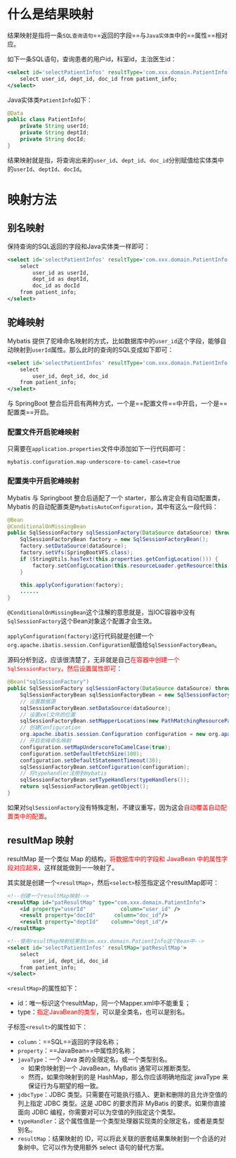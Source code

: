 # 什么是结果映射

结果映射是指将一条`SQL查询语句`==返回的字段==与`Java实体类`中的==属性==相对应。

如下一条SQL语句，查询患者的用户id，科室id，主治医生id：

```xml
<select id='selectPatientInfos' resultType='com.xxx.domain.PatientInfo'>
    select user_id, dept_id, doc_id from patient_info;
</select>
```

Java实体类`PatientInfo`如下：

```java
@Data
public class PatientInfo{
    private String userId;
    private String deptId;
    private String docId;
}
```

结果映射就是指，将查询出来的`user_id`、`dept_id`、`doc_id`分别赋值给实体类中的`userId`、`deptId`、`docId`。

# 映射方法

## 别名映射

保持查询的SQL返回的字段和Java实体类一样即可：

```xml
<select id='selectPatientInfos' resultType='com.xxx.domain.PatientInfo'>
    select 
        user_id as userId,
        dept_id as deptId,
        doc_id as docId
    from patient_info; 
</select>
```

##  驼峰映射

Mybatis 提供了驼峰命名映射的方式，比如数据库中的`user_id`这个字段，能够自动映射到`userId`属性。那么此时的查询的SQL变成如下即可：

```xml
<select id='selectPatientInfos' resultType='com.xxx.domain.PatientInfo'>
    select 
        user_id, dept_id, doc_id 
    from patient_info;
</select>
```

与 SpringBoot 整合后开启有两种方式，一个是==配置文件==中开启，一个是==配置类==开启。

### 配置文件开启驼峰映射

只需要在`application.properties`文件中添加如下一行代码即可：

```properties
mybatis.configuration.map-underscore-to-camel-case=true
```

### 配置类中开启驼峰映射

Mybatis 与 Springboot 整合后适配了一个 starter，那么肯定会有自动配置类，Mybatis 的自动配置类是`MybatisAutoConfiguration`，其中有这么一段代码：

```java
@Bean
@ConditionalOnMissingBean
public SqlSessionFactory sqlSessionFactory(DataSource dataSource) throws Exception {
    SqlSessionFactoryBean factory = new SqlSessionFactoryBean();
    factory.setDataSource(dataSource);
    factory.setVfs(SpringBootVFS.class);
    if (StringUtils.hasText(this.properties.getConfigLocation())) {
        factory.setConfigLocation(this.resourceLoader.getResource(this.properties.getConfigLocation()));
    }

    this.applyConfiguration(factory);
    ......
}
```

`@ConditionalOnMissingBean`这个注解的意思就是，当IOC容器中没有`SqlSessionFactory`这个Bean对象这个配置才会生效。

`applyConfiguration(factory)`这行代码就是创建一个`org.apache.ibatis.session.Configuration`赋值给`SqlSessionFactoryBean`。

源码分析到这，应该很清楚了，无非就是自己<font color=red>在容器中创建一个`SqlSessionFactory`，然后设置属性即可</font>：

```java
@Bean("sqlSessionFactory")
public SqlSessionFactory sqlSessionFactory(DataSource dataSource) throws Exception {
    SqlSessionFactoryBean sqlSessionFactoryBean = new SqlSessionFactoryBean();
    // 设置数据源
    sqlSessionFactoryBean.setDataSource(dataSource);
    // 设置xml文件的位置
    sqlSessionFactoryBean.setMapperLocations(new PathMatchingResourcePatternResolver().getResources(MAPPER_LOCATOIN));
    // 创建Configuration
    org.apache.ibatis.session.Configuration configuration = new org.apache.ibatis.session.Configuration();
    // 开启驼峰命名映射
    configuration.setMapUnderscoreToCamelCase(true);
    configuration.setDefaultFetchSize(100);
    configuration.setDefaultStatementTimeout(30);
    sqlSessionFactoryBean.setConfiguration(configuration);
    // 将typehandler注册到mybatis
    sqlSessionFactoryBean.setTypeHandlers(typeHandlers());
    return sqlSessionFactoryBean.getObject();
}
```

如果对`SqlSessionFactory`没有特殊定制，不建议重写，因为这会<font color=red>自动覆盖自动配置类中的配置</font>。

## resultMap 映射

resultMap 是一个类似 Map 的结构，<font color=red>将数据库中的字段和 JavaBean 中的属性字段对应起来</font>，这样就能做到一一映射了。

其实就是创建一个`<resultMap>`，然后`<select>`标签指定这个resultMap即可：

```xml
<!--创建一个resultMap映射-->
<resultMap id="patResultMap" type="com.xxx.domain.PatientInfo">
    <id property="userId"           column="user_id" />
    <result property="docId"      column="doc_id"/>
    <result property="deptId"    column="dept_id"/>
</resultMap>

<!--使用resultMap映射结果到com.xxx.domain.PatientInfo这个Bean中-->
<select id='selectPatientInfos' resultMap='patResultMap'>
    select 
        user_id, dept_id, doc_id 
    from patient_info;
</select>
```



`<resultMap>`的属性如下：

- id：唯一标识这个resultMap，同一个Mapper.xml中不能重复；
- type：<font color=red>指定JavaBean的类型</font>，可以是全类名，也可以是别名。



子标签`<result>`的属性如下：

- `column`：==SQL==返回的字段名称；
- `property`：==JavaBean==中属性的名称；
- `javaType`：一个 Java 类的全限定名，或一个类型别名。
  - 如果你映射到一个 JavaBean，MyBatis 通常可以推断类型。
  - 然而，如果你映射到的是 HashMap，那么你应该明确地指定 javaType 来保证行为与期望的相一致。
- `jdbcType`：JDBC 类型。只需要在可能执行插入、更新和删除的且允许空值的列上指定 JDBC 类型。这是 JDBC 的要求而非 MyBatis 的要求。如果你直接面向 JDBC 编程，你需要对可以为空值的列指定这个类型。
- `typeHandler`：这个属性值是一个类型处理器实现类的全限定名，或者是类型别名。
- `resultMap`：结果映射的 ID，可以将此关联的嵌套结果集映射到一个合适的对象树中。它可以作为使用额外 select 语句的替代方案。





























